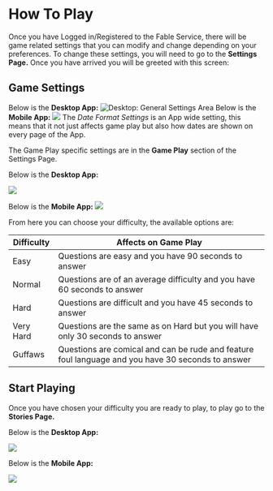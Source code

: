 # How To Play
Once you have Logged in/Registered to the Fable Service, there will be game related settings that you can modify and change depending on your preferences. To change these settings, you will need to go to the **Settings Page.** Once you have arrived you will be greeted with this screen:

## Game Settings

Below is the **Desktop App:**
![Desktop: General Settings Area](images/desktop/Settings_General.png)
Below is the **Mobile App:**
![](images/mobile/wp_ss_20160410_0001.png)
 The *Date Format Settings* is an App wide setting, this means that it not just affects game play but also how dates are shown on every page of the App.
 
 The Game Play specific settings are in the **Game Play** section of the Settings Page.
 
 Below is the **Desktop App:**
 
 ![](images/Settings_Game_Play.png)
 
Below is the **Mobile App:**
 ![](images/wp_ss_20160410_0002.png)
 
 From here you can choose your difficulty, the available options are:
 
| Difficulty | Affects on Game Play |
| -- | -- |
| Easy | Questions are easy and you have 90 seconds to answer  |
| Normal | Questions are of an average difficulty and you have 60 seconds to answer |
| Hard | Questions are difficult and you have 45 seconds to answer |
| Very Hard | Questions are the same as on Hard but you will have only 30 seconds to answer |
| Guffaws | Questions are comical and can be rude and feature foul language and you have 30 seconds to answer |


## Start Playing

Once you have chosen your difficulty you are ready to play, to play go to the **Stories Page.**


Below is the **Desktop App:**


![](images/Stories_Page.png)


Below is the **Mobile App:**


![](images/Mobile_Stories.png)

